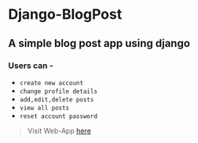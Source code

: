 # Django-BlogPost
## A simple blog post app using django

### Users can -
  - `create new account` 
  - `change profile details` 
  - `add,edit,delete posts`
  - `view all posts` 
  - `reset account password`

> Visit Web-App [here](https://sachu-blog.herokuapp.com/)
